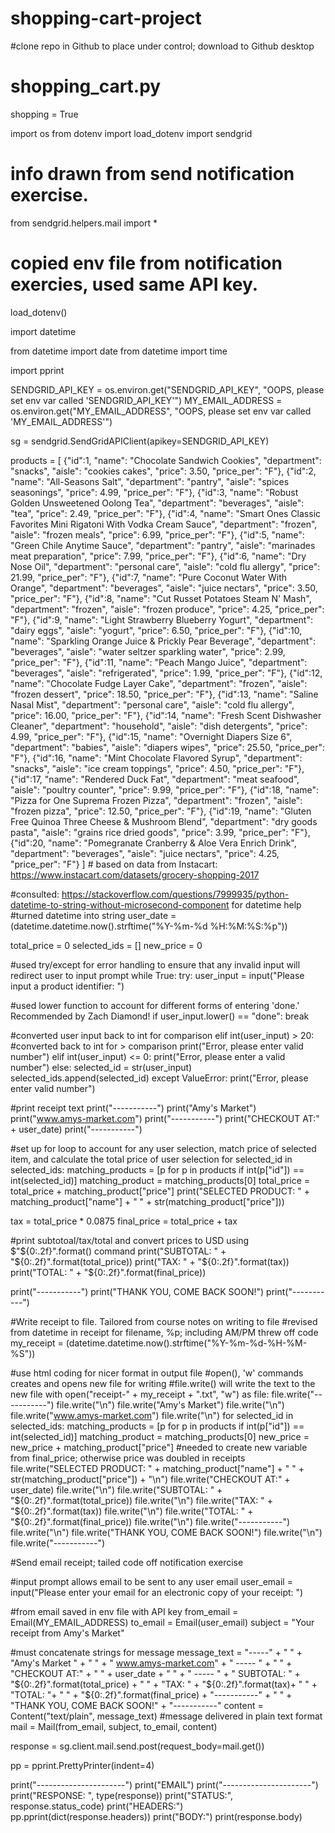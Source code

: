 # shopping-cart-project

#clone repo in Github to place under control; download to Github desktop

# shopping_cart.py
shopping = True

import os
from dotenv import load_dotenv
import sendgrid
# info drawn from send notification exercise.
from sendgrid.helpers.mail import * 
# copied env file from notification exercies, used same API key.

load_dotenv()

import datetime

from datetime import date
from datetime import time

import pprint

SENDGRID_API_KEY = os.environ.get("SENDGRID_API_KEY", "OOPS, please set env var called 'SENDGRID_API_KEY'")
MY_EMAIL_ADDRESS = os.environ.get("MY_EMAIL_ADDRESS", "OOPS, please set env var called 'MY_EMAIL_ADDRESS'")

sg = sendgrid.SendGridAPIClient(apikey=SENDGRID_API_KEY)

products = [
    {"id":1, "name": "Chocolate Sandwich Cookies", "department": "snacks", "aisle": "cookies cakes", "price": 3.50, "price_per": "F"},
    {"id":2, "name": "All-Seasons Salt", "department": "pantry", "aisle": "spices seasonings", "price": 4.99, "price_per": "F"},
    {"id":3, "name": "Robust Golden Unsweetened Oolong Tea", "department": "beverages", "aisle": "tea", "price": 2.49, "price_per": "F"},
    {"id":4, "name": "Smart Ones Classic Favorites Mini Rigatoni With Vodka Cream Sauce", "department": "frozen", "aisle": "frozen meals", "price": 6.99, "price_per": "F"},
    {"id":5, "name": "Green Chile Anytime Sauce", "department": "pantry", "aisle": "marinades meat preparation", "price": 7.99, "price_per": "F"},
    {"id":6, "name": "Dry Nose Oil", "department": "personal care", "aisle": "cold flu allergy", "price": 21.99, "price_per": "F"},
    {"id":7, "name": "Pure Coconut Water With Orange", "department": "beverages", "aisle": "juice nectars", "price": 3.50, "price_per": "F"},
    {"id":8, "name": "Cut Russet Potatoes Steam N' Mash", "department": "frozen", "aisle": "frozen produce", "price": 4.25, "price_per": "F"},
    {"id":9, "name": "Light Strawberry Blueberry Yogurt", "department": "dairy eggs", "aisle": "yogurt", "price": 6.50, "price_per": "F"},
    {"id":10, "name": "Sparkling Orange Juice & Prickly Pear Beverage", "department": "beverages", "aisle": "water seltzer sparkling water", "price": 2.99, "price_per": "F"},
    {"id":11, "name": "Peach Mango Juice", "department": "beverages", "aisle": "refrigerated", "price": 1.99, "price_per": "F"},
    {"id":12, "name": "Chocolate Fudge Layer Cake", "department": "frozen", "aisle": "frozen dessert", "price": 18.50, "price_per": "F"},
    {"id":13, "name": "Saline Nasal Mist", "department": "personal care", "aisle": "cold flu allergy", "price": 16.00, "price_per": "F"},
    {"id":14, "name": "Fresh Scent Dishwasher Cleaner", "department": "household", "aisle": "dish detergents", "price": 4.99, "price_per": "F"},
    {"id":15, "name": "Overnight Diapers Size 6", "department": "babies", "aisle": "diapers wipes", "price": 25.50, "price_per": "F"},
    {"id":16, "name": "Mint Chocolate Flavored Syrup", "department": "snacks", "aisle": "ice cream toppings", "price": 4.50, "price_per": "F"},
    {"id":17, "name": "Rendered Duck Fat", "department": "meat seafood", "aisle": "poultry counter", "price": 9.99, "price_per": "F"},
    {"id":18, "name": "Pizza for One Suprema Frozen Pizza", "department": "frozen", "aisle": "frozen pizza", "price": 12.50, "price_per": "F"},
    {"id":19, "name": "Gluten Free Quinoa Three Cheese & Mushroom Blend", "department": "dry goods pasta", "aisle": "grains rice dried goods", "price": 3.99, "price_per": "F"},
    {"id":20, "name": "Pomegranate Cranberry & Aloe Vera Enrich Drink", "department": "beverages", "aisle": "juice nectars", "price": 4.25, "price_per": "F"}
] # based on data from Instacart: https://www.instacart.com/datasets/grocery-shopping-2017


#consulted: https://stackoverflow.com/questions/7999935/python-datetime-to-string-without-microsecond-component for datetime help
#turned datetime into string
user_date = (datetime.datetime.now().strftime("%Y-%m-%d %H:%M:%S:%p")) 

total_price = 0
selected_ids = []
new_price = 0

#used try/except for error handling to ensure that any invalid input will redirect user to input prompt
while True: 
    try: 
        user_input = input("Please input a product identifier: ")

#used lower function to account for different forms of entering 'done.' Recommended by Zach Diamond!
        if user_input.lower() == "done": 
            break

#converted user input back to int for comparison
        elif int(user_input) > 20: #converted back to int for > comparison
            print("Error, please enter valid number")
        elif int(user_input) <= 0:
            print("Error, please enter a valid number")
        else: 
            selected_id = str(user_input)
            selected_ids.append(selected_id)
    except ValueError:
        print("Error, please enter valid number")

#print receipt text 
print("-----------")
print("Amy's Market")
print("www.amys-market.com")
print("-----------")
print("CHECKOUT AT:" + user_date)
print("-----------")

#set up for loop to account for any user selection, match price of selected item, and calculate the total price of user selection
for selected_id in selected_ids:
    matching_products = [p for p in products if int(p["id"]) == int(selected_id)]
    matching_product = matching_products[0]
    total_price = total_price + matching_product["price"]
    print("SELECTED PRODUCT: " + matching_product["name"] + " " + str(matching_product["price"]))

tax = total_price * 0.0875
final_price = total_price + tax

#print subtotoal/tax/total and convert prices to USD using $"${0:.2f}".format() command
print("SUBTOTAL: " + "${0:.2f}".format(total_price)) 
print("TAX: " + "${0:.2f}".format(tax))
print("TOTAL: " + "${0:.2f}".format(final_price))

print("-----------")
print("THANK YOU, COME BACK SOON!")
print("-----------")

#Write receipt to file. Tailored from course notes on writing to file
#revised from datetime in receipt for filename, %p; including AM/PM threw off code
my_receipt = (datetime.datetime.now().strftime("%Y-%m-%d-%H-%M-%S")) 

#use html coding for nicer format in output file
#open(), 'w' commands creates and opens new file for writing
#file.write() will write the text to the new file
with open("receipt-" + my_receipt + ".txt", "w") as file: 
    file.write("-----------")
    file.write("\n")
    file.write("Amy's Market")
    file.write("\n")
    file.write("www.amys-market.com")
    file.write("\n")
    for selected_id in selected_ids:
        matching_products = [p for p in products if int(p["id"]) == int(selected_id)]
        matching_product = matching_products[0]
        new_price = new_price + matching_product["price"] #needed to create new variable from final_price; otherwise price was doubled in receipts
        file.write("SELECTED PRODUCT: " + matching_product["name"] + " " + str(matching_product["price"]) + "\n")
    file.write("CHECKOUT AT:" + user_date)
    file.write("\n")
    file.write("SUBTOTAL: " + "${0:.2f}".format(total_price))
    file.write("\n")
    file.write("TAX: " + "${0:.2f}".format(tax))
    file.write("\n")
    file.write("TOTAL: " + "${0:.2f}".format(final_price))
    file.write("\n")
    file.write("-----------")
    file.write("\n")
    file.write("THANK YOU, COME BACK SOON!")
    file.write("\n")
    file.write("-----------")

#Send email receipt; tailed code off notification exercise

#input prompt allows email to be sent to any user email
user_email = input("Please enter your email for an electronic copy of your receipt: ")

#from email saved in env file with API key
from_email = Email(MY_EMAIL_ADDRESS)
to_email = Email(user_email)
subject = "Your receipt from Amy's Market"

#must concatenate strings for message
message_text = "-----" + " " + "Amy's Market " + " " + " www.amys-market.com" + " ----- " + " " + "CHECKOUT AT:" + " " + user_date + " " + " ----- " + " SUBTOTAL: " + "${0:.2f}".format(total_price) + " " + "TAX: " + "${0:.2f}".format(tax)+ " " + "TOTAL: "+ " " + "${0:.2f}".format(final_price) + "-----------" + " " + "THANK YOU, COME BACK SOON!" + "-----------"
content = Content("text/plain", message_text) #message delivered in plain text format
mail = Mail(from_email, subject, to_email, content)


response = sg.client.mail.send.post(request_body=mail.get())



pp = pprint.PrettyPrinter(indent=4)

print("----------------------")
print("EMAIL")
print("----------------------")
print("RESPONSE: ", type(response))
print("STATUS:", response.status_code) 
print("HEADERS:")
pp.pprint(dict(response.headers))
print("BODY:")
print(response.body) 


